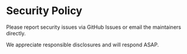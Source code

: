 # Security Policy

Please report security issues via GitHub Issues or email the maintainers directly.

We appreciate responsible disclosures and will respond ASAP.

